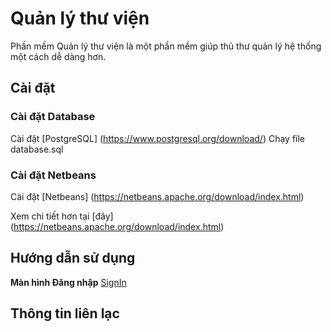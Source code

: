 # Quản lý thư viện
Phần mềm Quản lý thư viện là một phần mềm giúp thủ thư quản lý hệ thống một cách dễ dàng hơn.

## Cài đặt
### Cài đặt Database
Cài đặt [PostgreSQL] (https://www.postgresql.org/download/)
Chạy file database.sql

### Cài đặt Netbeans
Cài đặt [Netbeans] (https://netbeans.apache.org/download/index.html)

Xem chi tiết hơn tại [đây] (https://netbeans.apache.org/download/index.html)

## Hướng dẫn sử dụng
**Màn hình Đăng nhập**
[SignIn](/image/SignIn.png)

## Thông tin liên lạc
